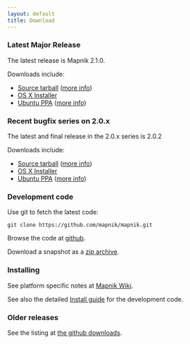 ```yaml
---
layout: default
title: Download
---
```



### Latest Major Release

The latest release is Mapnik 2.1.0.

Downloads include:

 * [Source tarball](https://github.com/downloads/mapnik/mapnik/mapnik-v2.1.0.tar.bz2) ([more info](https://github.com/mapnik/mapnik/blob/master/INSTALL.md))
 * [OS X Installer](https://github.com/downloads/mapnik/mapnik/mapnik-v2.1.0.dmg)
 * [Ubuntu PPA](https://launchpad.net/~mapnik/+archive/v2.1.0) ([more info](https://github.com/mapnik/mapnik/wiki/UbuntuInstallation))


### Recent bugfix series on 2.0.x

The latest and final release in the 2.0.x series is 2.0.2

Downloads include:

 * [Source tarball](https://github.com/downloads/mapnik/mapnik/mapnik-v2.0.2.tar.bz2) ([more info](https://github.com/mapnik/mapnik/blob/master/INSTALL.md))
 * [OS X Installer](https://github.com/downloads/mapnik/mapnik/mapnik_2.0.2.dmg)
 * [Ubuntu PPA](https://launchpad.net/~mapnik/+archive/v2.0.2) ([more info](https://github.com/mapnik/mapnik/wiki/UbuntuInstallation))


### Development code

Use git to fetch the latest code:

    git clone https://github.com/mapnik/mapnik.git

Browse the code at [github](https://github.com/mapnik/mapnik).

Download a snapshot as a [zip archive](https://github.com/mapnik/mapnik/zipball/master).

### Installing

See platform specific notes at [Mapnik Wiki](https://github.com/mapnik/mapnik/wiki/Mapnik-Installation).

See also the detailed [Install guide](https://github.com/mapnik/mapnik/blob/master/INSTALL.md) for the development code.

### Older releases

See the listing at [the github downloads](https://github.com/mapnik/mapnik/downloads).

